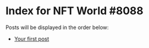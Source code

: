 # Index for NFT World #8088
Posts will be displayed in the order below:

- [Your first post](./001-first.md)

